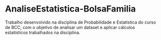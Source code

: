 # AnaliseEstatistica-BolsaFamilia
Trabalho desenvolvido na disciplina de Probabilidade e Estatística do curso de BCC, com o objetivo de analisar um dataset e aplicar cálculos estatísticos trabalhados na disciplina.
